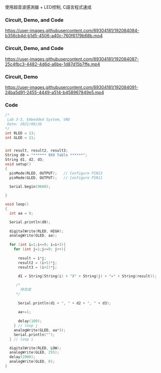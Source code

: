 使用超音波感測器 + LED控制, C語言程式速成

### Circuit, Demo, and Code

https://user-images.githubusercontent.com/89304181/192084084-b356cb4d-b1d5-4506-a40c-760f6179b68b.mp4

### Circuit, Demo, and Code

https://user-images.githubusercontent.com/89304181/192084087-25c4fbc3-4482-4d6d-a6be-1d87d15b7ffe.mp4

### Circuit, Demo

https://user-images.githubusercontent.com/89304181/192084091-24ba5d91-2455-4449-a514-b458967849e5.mp4

### Code

```C
/*
 Lab 3-3, Embedded System, VNU
 Date: 2021/09/26
*/
int RLED = 13;
int GLED = 11;


int result, result2, result3;
String d0 = "****** 9X9 Table ******";
String d1, d2, d3;
void setup()
{
  pinMode(RLED, OUTPUT);   // Configure PIN13
  pinMode(GLED, OUTPUT);   // Configure PIN11
  
  Serial.begin(9600);

}

void loop()
{
  int aa = 0;

  Serial.println(d0); 
  
  digitalWrite(RLED, HIGH);
  analogWrite(GLED, aa); 
  
  for (int i=1;i<=9; i=i+3){
    for (int j=1;j<=9; j++){
      
      result = i*j;
      result2 = (i+1)*j;
      result3 = (i+2)*j;
      
      d1 = String(String(i) + "X" + String(j) + "=" + String(result));

     /*
       待完成
     */
      
      Serial.println(d1 + ", " + d2 + ", " + d3);
    
      aa+=1;
      
      delay(100);
    } // loop j
    analogWrite(GLED, aa*3); 
    Serial.println("");
  } // loop i

  digitalWrite(RLED, LOW);
  analogWrite(GLED, 255); 
  delay(2000);	
  analogWrite(GLED, 0);
}


```
